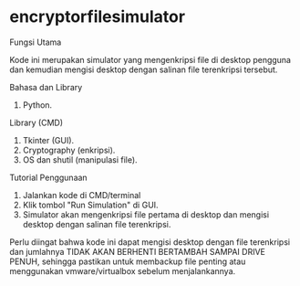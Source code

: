 # encryptorfilesimulator

Fungsi Utama

Kode ini merupakan simulator yang mengenkripsi file di desktop pengguna dan kemudian mengisi desktop dengan salinan file terenkripsi tersebut.

Bahasa dan Library
1. Python.

Library (CMD)
1. Tkinter (GUI).
2. Cryptography (enkripsi).
3. OS dan shutil (manipulasi file).

Tutorial Penggunaan

1. Jalankan kode di CMD/terminal
2. Klik tombol "Run Simulation" di GUI.
3. Simulator akan mengenkripsi file pertama di desktop dan mengisi desktop dengan salinan file terenkripsi.

Perlu diingat bahwa kode ini dapat mengisi desktop dengan file terenkripsi dan jumlahnya TIDAK AKAN BERHENTI BERTAMBAH SAMPAI DRIVE PENUH, sehingga pastikan untuk membackup file penting atau menggunakan vmware/virtualbox sebelum menjalankannya.
